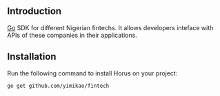## Introduction

[Go](https://golang.org) SDK for different Nigerian fintechs. It allows developers inteface with APIs of these companies in their applications.

## Installation 

Run the following command to install Horus on your project:

```bash
go get github.com/yimikao/fintech
```
